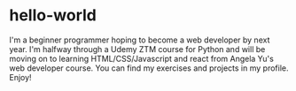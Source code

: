 # hello-world
I'm a beginner programmer hoping to become a web developer by next year. I'm halfway through a Udemy ZTM course for Python and will be moving on to learning HTML/CSS/Javascript and react from Angela Yu's web developer course. You can find my exercises and projects in my profile. Enjoy!
